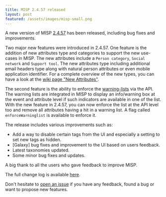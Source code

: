 ```yaml
---
title: MISP 2.4.57 released
layout: post
featured: /assets/images/misp-small.png
---
```


A new version of MISP [2.4.57](https://github.com/MISP/MISP/tree/v2.4.57) has been released, including bug fixes and improvements.

Two major new features were introduced in 2.4.57. One feature is the addition of new attributes type and categories
to support the new use-cases in MISP. The new attributes include a ```Person category```, ```Social network``` and ```Support tool```. The
new attributes type including additional email headers type along with natural person attributes or even mobile application identifier.
For a complete overview of the new types, you can have a look at the [wiki page "New Attributes"](https://github.com/MISP/MISP/wiki/NewAttributes).

The second feature is the ability to enforce the [warning-lists](https://github.com/MISP/misp-warninglists) via the API. 
The warning lists are integrated in MISP to display an info/warning box at the event and attribute level if such indicators are available in one of the list.
With the new feature in 2.4.57, you can now enforce the list at the API level too and remove all attributes having a hit in a warning list. A flag called ```enforceWarninglist``` is available to enforce it.

The release includes various improvements such as:

- Add a way to disable certain tags from the UI and especially a setting to set new tags as hidden.
- [Galaxy] bug fixes and improvement to the UI based on users feedback.
- Latest taxonomies updated.
- Some minor bug fixes and updates.

A big thank to all the users who gave feedback to improve MISP.

The full change log is available [here](http://www.misp-project.org/Changelog.txt).

Don't hesitate to [open an issue](https://github.com/MISP/MISP/issues) if you have any feedback, found a bug or want to propose new features.
